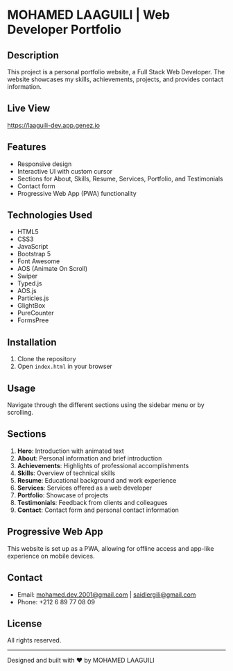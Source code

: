 # MOHAMED LAAGUILI | Web Developer Portfolio

## Description
This project is a personal portfolio website, a Full Stack Web Developer. The website showcases my skills, achievements, projects, and provides contact information.

## Live View
https://laaguili-dev.app.genez.io

## Features
- Responsive design
- Interactive UI with custom cursor
- Sections for About, Skills, Resume, Services, Portfolio, and Testimonials
- Contact form
- Progressive Web App (PWA) functionality

## Technologies Used
- HTML5
- CSS3
- JavaScript
- Bootstrap 5
- Font Awesome
- AOS (Animate On Scroll)
- Swiper
- Typed.js
- AOS.js
- Particles.js
- GlightBox
- PureCounter
- FormsPree

## Installation
1. Clone the repository
2. Open `index.html` in your browser

## Usage
Navigate through the different sections using the sidebar menu or by scrolling.

## Sections
1. **Hero**: Introduction with animated text
2. **About**: Personal information and brief introduction
3. **Achievements**: Highlights of professional accomplishments
4. **Skills**: Overview of technical skills
5. **Resume**: Educational background and work experience
6. **Services**: Services offered as a web developer
7. **Portfolio**: Showcase of projects
8. **Testimonials**: Feedback from clients and colleagues
9. **Contact**: Contact form and personal contact information

## Progressive Web App
This website is set up as a PWA, allowing for offline access and app-like experience on mobile devices.

## Contact
- Email: mohamed.dev.2001@gmail.com | saidlergili@gmail.com
- Phone: +212 6 89 77 08 09

## License
All rights reserved.

---

Designed and built with ❤️ by MOHAMED LAAGUILI